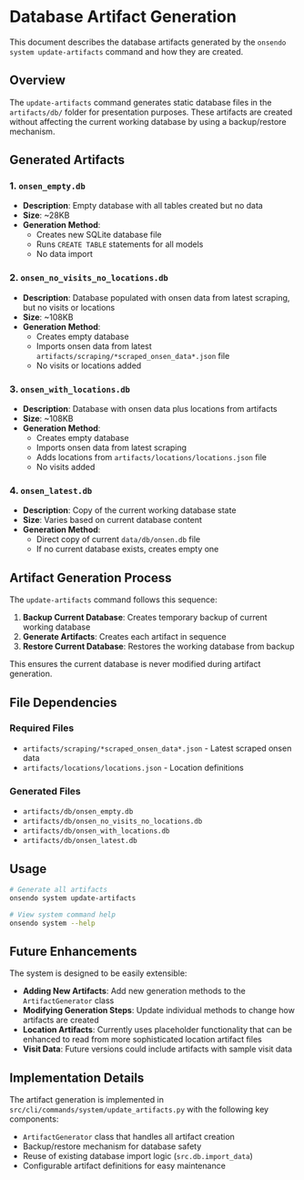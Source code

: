 # Database Artifact Generation

This document describes the database artifacts generated by the `onsendo system update-artifacts` command and how they are created.

## Overview

The `update-artifacts` command generates static database files in the `artifacts/db/` folder for presentation purposes. These artifacts are created without affecting the current working database by using a backup/restore mechanism.

## Generated Artifacts

### 1. `onsen_empty.db`

- **Description**: Empty database with all tables created but no data
- **Size**: ~28KB
- **Generation Method**:
  - Creates new SQLite database file
  - Runs `CREATE TABLE` statements for all models
  - No data import

### 2. `onsen_no_visits_no_locations.db`

- **Description**: Database populated with onsen data from latest scraping, but no visits or locations
- **Size**: ~108KB
- **Generation Method**:
  - Creates empty database
  - Imports onsen data from latest `artifacts/scraping/*scraped_onsen_data*.json` file
  - No visits or locations added

### 3. `onsen_with_locations.db`

- **Description**: Database with onsen data plus locations from artifacts
- **Size**: ~108KB
- **Generation Method**:
  - Creates empty database
  - Imports onsen data from latest scraping
  - Adds locations from `artifacts/locations/locations.json` file
  - No visits added

### 4. `onsen_latest.db`

- **Description**: Copy of the current working database state
- **Size**: Varies based on current database content
- **Generation Method**:
  - Direct copy of current `data/db/onsen.db` file
  - If no current database exists, creates empty one

## Artifact Generation Process

The `update-artifacts` command follows this sequence:

1. **Backup Current Database**: Creates temporary backup of current working database
2. **Generate Artifacts**: Creates each artifact in sequence
3. **Restore Current Database**: Restores the working database from backup

This ensures the current database is never modified during artifact generation.

## File Dependencies

### Required Files

- `artifacts/scraping/*scraped_onsen_data*.json` - Latest scraped onsen data
- `artifacts/locations/locations.json` - Location definitions

### Generated Files

- `artifacts/db/onsen_empty.db`
- `artifacts/db/onsen_no_visits_no_locations.db`
- `artifacts/db/onsen_with_locations.db`
- `artifacts/db/onsen_latest.db`

## Usage

```bash
# Generate all artifacts
onsendo system update-artifacts

# View system command help
onsendo system --help
```

## Future Enhancements

The system is designed to be easily extensible:

- **Adding New Artifacts**: Add new generation methods to the `ArtifactGenerator` class
- **Modifying Generation Steps**: Update individual methods to change how artifacts are created
- **Location Artifacts**: Currently uses placeholder functionality that can be enhanced to read from more sophisticated location artifact files
- **Visit Data**: Future versions could include artifacts with sample visit data

## Implementation Details

The artifact generation is implemented in `src/cli/commands/system/update_artifacts.py` with the following key components:

- `ArtifactGenerator` class that handles all artifact creation
- Backup/restore mechanism for database safety
- Reuse of existing database import logic (`src.db.import_data`)
- Configurable artifact definitions for easy maintenance

